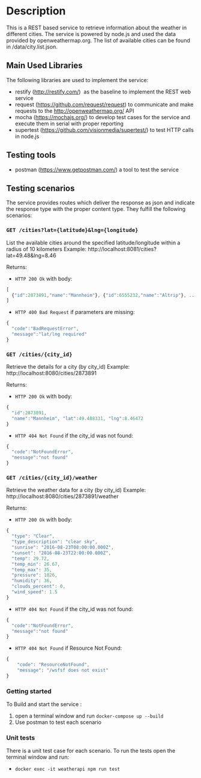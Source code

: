 # Description
This is a REST based service to retrieve information about the weather in different cities. 
The service is powered by node.js and used the data provided by openweathermap.org. 
The list of available cities can be found in /data/city.list.json.

## Main Used Libraries
The following libraries are used to implement the service:
* restify (http://restify.com/) ­ as the baseline to implement the REST web service
* request (https://github.com/request/request) ­ to communicate and make requests to the http://openweathermap.org/ API
* mocha (https://mochajs.org/) to develop test cases for the service and execute them in serial with proper reporting
* supertest (https://github.com/visionmedia/supertest/)  to test HTTP calls in node.js

## Testing tools 
* postman (https://www.getpostman.com/) a tool to test the service


## Testing scenarios
The service provides routes which deliver the response as json and indicate the response type with the proper content type.
They fulfill the following scenarios:

### `GET /cities?lat={latitude}&lng={longitude}`
List the available cities around the specified latitude/longitude within a radius of 10 kilometers Example: http://localhost:8081/cities?lat=49.48&lng=8.46

Returns:
* `HTTP 200 Ok` with body:
```js
[
  {"id":2873891,"name":"Mannheim"}, {"id":6555232,"name":"Altrip"}, ...
]
```

* `HTTP 400 Bad Request` if parameters are missing:
```js
{
  "code":"BadRequestError",
  "message":"lat/lng required"	
}
```

### `GET /cities/{city_id}`
Retrieve the details for a city (by city_id) Example: http://localhost:8080/cities/2873891

Returns:
* `HTTP 200 Ok` with body:
```js
{
  "id":2873891,
  "name":"Mannheim", "lat":49.488331, "lng":8.46472
}
```

* `HTTP 404 Not Found` if the city_id was not found:
```js
{
  "code":"NotFoundError",
  "message":"not found"
}
```

### `GET /cities/{city_id}/weather`
Retrieve the weather data for a city (by city_id) Example: http://localhost:8080/cities/2873891/weather

Returns:

* `HTTP 200 Ok` with body:
```js
{
  "type": "Clear",
  "type_description": "clear sky",
  "sunrise": "2016-08-23T08:00:00.000Z",
  "sunset": "2016-08-23T22:00:00.000Z",
  "temp": 29.72,
  "temp_min": 26.67,
  "temp_max": 35,
  "pressure": 1026,
  "humidity": 36,
  "clouds_percent": 0,
  "wind_speed": 1.5
}
```
* `HTTP 404 Not Found` if the city_id was not found:
```js
{
  "code":"NotFoundError",
  "message":"not found"
}
```
* `HTTP 404 Not Found` if Resource Not Found:
```js
{
    "code": "ResourceNotFound",
    "message": "/wsfsf does not exist"
}
```
### Getting started
To Build and start the service :

1. open a terminal window and run `docker-compose up --build`
2. Use postman to test each scenario

### Unit tests
There is a unit test case for each scenario.
To run the tests open the terminal window and run:

* `docker exec -it weatherapi npm run test`
